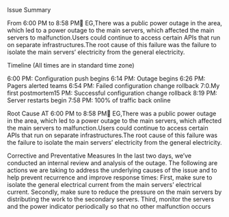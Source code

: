 

Issue Summary

From 6:00 PM to 8:58 PM ُEG,There was a public power outage in the area, which led to a power outage to the main servers, which affected the main servers to malfunction.Users could continue to access certain APIs that run on separate infrastructures.The root cause of this failure was the failure to isolate the main servers’ electricity from the general electricity.

Timeline (All times are in standard time zone)

6:00 PM: Configuration push begins
6:14 PM: Outage begins
6:26 PM: Pagers alerted teams
6:54 PM: Failed configuration change rollback
7:0.My first postmortem15 PM: Successful configuration change rollback
8:19 PM: Server restarts begin
7:58 PM: 100% of traffic back online


Root Cause
AT 6:00 PM to 8:58 PM ُEG,There was a public power outage in the area, which led to a power outage to the main servers, which affected the main servers to malfunction.Users could continue to access certain APIs that run on separate infrastructures.The root cause of this failure was the failure to isolate the main servers’ electricity from the general electricity.

Corrective and Preventative Measures
In the last two days, we’ve conducted an internal review and analysis of the outage. 
The following are actions we are taking to address the underlying causes of the issue and to help prevent recurrence and improve response times:
First, make sure to isolate the general electrical current from the main servers’ electrical current.
Secondly, make sure to reduce the pressure on the main servers by distributing the work to the secondary servers.
Third, monitor the servers and the power indicator periodically so that no other malfunction occurs

